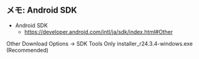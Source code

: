 ## メモ: Android SDK


* Android SDK
  * https://developer.android.com/intl/ja/sdk/index.html#Other

Other Download Options -> SDK Tools Only
installer_r24.3.4-windows.exe (Recommended) 

